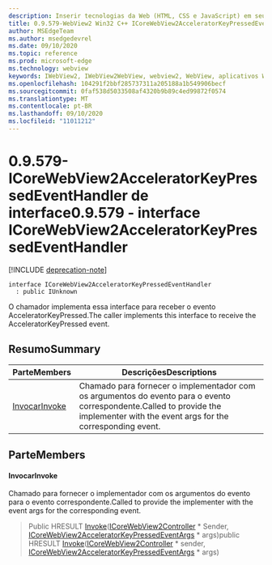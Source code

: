 ```yaml
---
description: Inserir tecnologias da Web (HTML, CSS e JavaScript) em seus aplicativos nativos com o controle WebView2 do Microsoft Edge
title: 0.9.579-WebView2 Win32 C++ ICoreWebView2AcceleratorKeyPressedEventHandler
author: MSEdgeTeam
ms.author: msedgedevrel
ms.date: 09/10/2020
ms.topic: reference
ms.prod: microsoft-edge
ms.technology: webview
keywords: IWebView2, IWebView2WebView, webview2, WebView, aplicativos Win32, Win32, Edge, ICoreWebView2, ICoreWebView2Controller, controle do navegador, HTML Edge, ICoreWebView2AcceleratorKeyPressedEventHandler
ms.openlocfilehash: 104291f2bbf285737311a205188a1b549906becf
ms.sourcegitcommit: 0faf538d5033508af4320b9b89c4ed99872f0574
ms.translationtype: MT
ms.contentlocale: pt-BR
ms.lasthandoff: 09/10/2020
ms.locfileid: "11011212"
---
```

# <span data-ttu-id="03dc7-104">0.9.579-ICoreWebView2AcceleratorKeyPressedEventHandler de interface</span><span class="sxs-lookup"><span data-stu-id="03dc7-104">0.9.579 - interface ICoreWebView2AcceleratorKeyPressedEventHandler</span></span> 

[!INCLUDE [deprecation-note](../../includes/deprecation-note.md)]

```
interface ICoreWebView2AcceleratorKeyPressedEventHandler
  : public IUnknown
```

<span data-ttu-id="03dc7-105">O chamador implementa essa interface para receber o evento AcceleratorKeyPressed.</span><span class="sxs-lookup"><span data-stu-id="03dc7-105">The caller implements this interface to receive the AcceleratorKeyPressed event.</span></span>

## <span data-ttu-id="03dc7-106">Resumo</span><span class="sxs-lookup"><span data-stu-id="03dc7-106">Summary</span></span>

 <span data-ttu-id="03dc7-107">Parte</span><span class="sxs-lookup"><span data-stu-id="03dc7-107">Members</span></span>                        | <span data-ttu-id="03dc7-108">Descrições</span><span class="sxs-lookup"><span data-stu-id="03dc7-108">Descriptions</span></span>
--------------------------------|---------------------------------------------
[<span data-ttu-id="03dc7-109">Invocar</span><span class="sxs-lookup"><span data-stu-id="03dc7-109">Invoke</span></span>](#invoke) | <span data-ttu-id="03dc7-110">Chamado para fornecer o implementador com os argumentos do evento para o evento correspondente.</span><span class="sxs-lookup"><span data-stu-id="03dc7-110">Called to provide the implementer with the event args for the corresponding event.</span></span>

## <span data-ttu-id="03dc7-111">Parte</span><span class="sxs-lookup"><span data-stu-id="03dc7-111">Members</span></span>

#### <span data-ttu-id="03dc7-112">Invocar</span><span class="sxs-lookup"><span data-stu-id="03dc7-112">Invoke</span></span> 

<span data-ttu-id="03dc7-113">Chamado para fornecer o implementador com os argumentos do evento para o evento correspondente.</span><span class="sxs-lookup"><span data-stu-id="03dc7-113">Called to provide the implementer with the event args for the corresponding event.</span></span>

> <span data-ttu-id="03dc7-114">Public HRESULT [Invoke](#invoke)([ICoreWebView2Controller](icorewebview2controller.md) \* Sender, [ICoreWebView2AcceleratorKeyPressedEventArgs](icorewebview2acceleratorkeypressedeventargs.md) \* args)</span><span class="sxs-lookup"><span data-stu-id="03dc7-114">public HRESULT [Invoke](#invoke)([ICoreWebView2Controller](icorewebview2controller.md) \* sender, [ICoreWebView2AcceleratorKeyPressedEventArgs](icorewebview2acceleratorkeypressedeventargs.md) \* args)</span></span>

